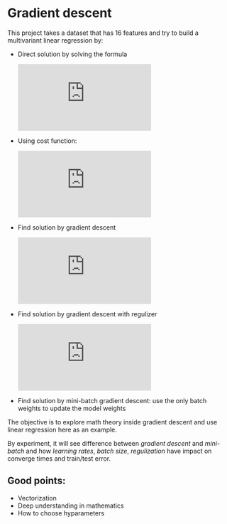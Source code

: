 # Gradient descent

This project takes a dataset that has 16 features and try to build a multivariant linear regression by:

* Direct solution by solving the formula
  
  ![equation](http://www.sciweavers.org/tex2img.php?eq=w%20%3D%20%28X%5ETX%29%5E%7B-1%7DX%5ETt&bc=White&fc=Black&im=jpg&fs=12&ff=arev&edit=0)

* Using cost function:

  ![image](http://www.sciweavers.org/tex2img.php?eq=%5Cfrac%7B%7B%5Cpartial%20J%7D%7D%7B%5Cpartial%20w%7D%3D%5Cfrac%7B1%7D%7BN%7D%5B%5Csum_%7Bi%3D0%7D%5ENx%5E%7B%28i%29%7D%28y%5E%7B%28i%29%7D-t%5E%7B%28i%29%7D%29%5D&bc=White&fc=Black&im=jpg&fs=12&ff=arev&edit=0)

* Find solution by gradient descent

  ![image](http://www.sciweavers.org/tex2img.php?eq=w_j%3Dw_j-%5Calpha%2A%5Cfrac%7B%7B%5Cpartial%20J%7D%7D%7B%5Cpartial%20w%7D&bc=White&fc=Black&im=jpg&fs=12&ff=arev&edit=0)

* Find solution by gradient descent with regulizer

  ![image](http://www.sciweavers.org/tex2img.php?eq=w_j%3D%281-%5Calpha%5Clambda%29w_j-%5Calpha%2A%5Cfrac%7B%7B%5Cpartial%20J%7D%7D%7B%5Cpartial%20w%7D&bc=White&fc=Black&im=jpg&fs=12&ff=arev&edit=0)
  
* Find solution by mini-batch gradient descent: use the only batch weights to update the model weights

The objective is to explore math theory inside gradient descent and use linear regression here as an example.

By experiment, it will see difference between *gradient descent* and *mini-batch* and how *learning rates*, *batch size*, *regulization* have impact on converge times and train/test error.

## Good points:
  - Vectorization
  - Deep understanding in mathematics
  - How to choose hyparameters
 
